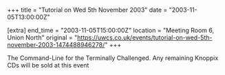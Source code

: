 +++
title = "Tutorial on Wed 5th November 2003"
date = "2003-11-05T13:00:00Z"

[extra]
end_time = "2003-11-05T15:00:00Z"
location = "Meeting Room 6, Union North"
original = "https://uwcs.co.uk/events/tutorial-on-wed-5th-november-2003-1474488946278/"
+++

The Command-Line for the Terminally Challenged. Any remaining Knoppix CDs will be sold at this event

